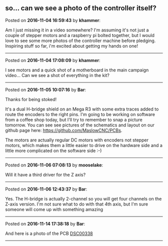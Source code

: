 ## so... can we see a photo of the controller itself?
Posted on **2016-11-04 16:59:43** by **khammer**:

Am I just missing it in a video somewhere? I'm assuming it's not just a couple of stepper motors and a raspberry pi bolted together, but I would love to see some more photos of the controller machine before pledging. Inspiring stuff so far, i'm excited about getting my hands on one!

---

Posted on **2016-11-04 17:08:09** by **khammer**:

I see motors and a quick shot of a motherboard in the main campaign video... Can we see a shot of everything in the kit?

---

Posted on **2016-11-05 10:07:16** by **Bar**:

Thanks for being stoked!



It's a dual H-bridge shield on an Mega R3 with some extra traces added to route the encoders to the right pins. I'm going to be working on software from a coffee shop today, but I'll try to remember to snap a picture tomorrow. You can see see pictures of the schematics and layout on our github page here: https://github.com/MaslowCNC/PCBs.



The motors are actually regular DC motors with encoders not stepper motors, which makes them a little easier to drive on the hardware side and a little more complicated on the software side :-)

---

Posted on **2016-11-06 07:08:13** by **mooselake**:

Will it have a third driver for the Z axis?

---

Posted on **2016-11-06 12:43:37** by **Bar**:

Yes. The H-bridge is actually 2-channel so you will get four channels on the Z-axis version. I'm not sure what to do with that 4th axis, but I'm sure someone will come up with something amazing

---

Posted on **2016-11-14 17:38:18** by **Bar**:

And here is a photo of the PCB  [DSC00338](//muut.com/u/maslowcnc/s3/:maslowcnc:c8TX:dsc00338.jpg.jpg)

---

